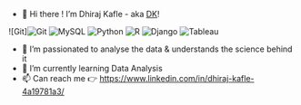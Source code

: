 - 👋 Hi there ! I’m Dhiraj Kafle - aka [DK][website]!

![Git]<img alt="Git" src="https://img.shields.io/badge/git%20-%23FFFFFF.svg?&style=for-the-badge&logo=git&logoColor=orange"/>
<img alt="MySQL" src="https://img.shields.io/badge/MySQL-FFFFFF?logo=mysql&logoColor=orange&style=for-the-badge"/>
<img alt="Python" src="https://img.shields.io/badge/python-%23FFFFFF.svg?&style=for-the-badge&logo=python&logoColor=blue"/>
<img alt="R" src="https://img.shields.io/badge/r-%23FFFFFF.svg?&style=for-the-badge&logo=r&logoColor=blue"/>
<img alt="Django" src="https://img.shields.io/badge/django-%23FFFFFF.svg?&style=for-the-badge&logo=django&logoColor=darkgreen"/>
<img alt="Tableau" src="https://img.shields.io/badge/tableau-%23FFFFFF.svg?&style=for-the-badge&logo=tableau&logoColor=blue"/>

- 👀 I’m passionated to analyse the data & understands the science behind it
- 🌱 I’m currently learning Data Analysis
- 📫 Can reach me 👉 https://www.linkedin.com/in/dhiraj-kafle-4a19781a3/


[website]: https://www.dhirajk.com.np
[linkedin]: https://www.linkedin.com/in/dhiraj-kafle-4a19781a3/


<!---
   ✨ It's about me ✨ 
--->
